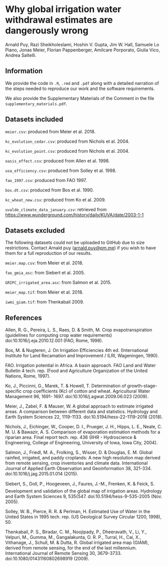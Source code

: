 
# Why global irrigation water withdrawal estimates are dangerously wrong 

Arnald Puy, Razi Sheikholeslami, Hoshin V. Gupta, Jim W. Hall, Samuele Lo Piano, Jonas Meier, Florian Pappenberger, Amilcare Porporato, Giulia Vico, Andrea Saltelli.

## Information
We provide the code in `.R`, `.rmd` and `.pdf` along with a detailed narration of the steps needed to reproduce our work and the software requirements.

We also provide the Supplementary Materials of the Comment in the file `supplementary_materials.pdf`.

## Datasets included

`meier.csv`: produced from Meier et al. 2018.

`kc_evolution_cedar.csv`: produced from Nichols et al. 2004.

`kc_evolution_point.csv`: produced from Nichols et al. 2004.

`oasis_effect.csv`: produced from Allen et al. 1998.

`usa_efficiency.csv`: produced from Solley et al. 1998.

`fao_1997.csv`: produced from FAO 1997.

`bos.dt.csv`: produced from Bos et al. 1990.

`kc_wheat_new.csv`: produced from Ko et al. 2009.

`uvalde_climate_data_january.csv`: retrieved from https://www.wunderground.com/history/daily/KUVA/date/2003-1-1

## Datasets excluded 
The following datasets could not be uploaded to GitHub due to size restrictions. Contact Arnald puy (arnald.puy@pm.me) if you wish to have them for a full reproduction of our results.

`meier.map.csv`: from Meier et al. 2018. 

`fao_gmia_asc`: from Siebert et al. 2005.

`GRIPC_irrigated_area.asc`: from Salmon et al. 2015.

`meier_map.tif`: from Meier et al. 2018.

`iwmi_giam.tif`: from Thenkabail 2009.

## References 

Allen, R. G., Pereira, L. S., Raes, D. & Smith, M. Crop evapotranspiration (guidelines for computing crop water requirements) doi:10.1016/j.eja.2010.12.001 (FAO, Rome, 1998).

Bos, M. & Nugteren, J. On Irrigation Efficiencies 4th ed. (International Institute for Land Recamation and Improvement / ILRI, Wageningen, 1990).

FAO. Irrigation potential in Africa. A basin approach. FAO Land and Water Bulletin
4 tech. rep. (Food and Agriculture Organization of the United Nations, Rome, 1997).

Ko, J., Piccinni, G., Marek, T. & Howell, T. Determination of growth-stage-specific
crop coefficients (Kc) of cotton and wheat. Agricultural Water Management 96, 1691-
1697. doi:10.1016/j.agwat.2009.06.023 (2009).

Meier, J., Zabel, F. & Mauser, W. A global approach to estimate irrigated areas. A comparison between different data and statistics. Hydrology and Earth System Sciences 22, 1119-1133. doi:10.5194/hess-22-1119-2018 (2018).

Nichols, J., Eichinger, W., Cooper, D. I., Prueger, J. H., Hipps, L. E., Neale, C. M. U. & Bawazir, A. S. Comparison of evaporation estimation methods for a riparian area. Final report tech. rep. 436 (IIHR - Hydroscience & Engineering, College of Engineering, University of Iowa, Iowa City, 2004).

Salmon, J., Friedl, M. A., Frolking, S., Wisser, D. & Douglas, E. M. Global rainfed, irrigated, and paddy croplands: A new high resolution map derived from remote sensing, crop inventories and climate data. International Journal of Applied Earth Observation and Geoinformation 38, 321-334. doi:10.1016/j.jag.2015.01.014
(2015).

Siebert, S., Doll, P., Hoogeveen, J., Faures, J.-M., Frenken, K. & Feick, S. Development and validation of the global map of irrigation areas. Hydrology and Earth System Sciences 9, 535{547. doi:10.5194/hess-9-535-2005 (Nov. 2005).

Solley, W. B., Pierce, R. R. & Perlman, H. Estimated Use of Water in the United
States in 1995 tech. rep. (US Geological Survey Circular 1200, 1998), 50.

Thenkabail, P. S., Biradar, C. M., Noojipady, P., Dheeravath, V., Li, Y., Velpuri, M., Gumma, M., Gangalakunta, O. R. P., Turral, H., Cai, X., Vithanage, J., Schull, M. & Dutta, R. Global irrigated area map (GIAM), derived from remote sensing, for the end of the last millennium. International Journal of Remote Sensing 30, 3679-3733. doi:10.1080/01431160802698919 (2009).


